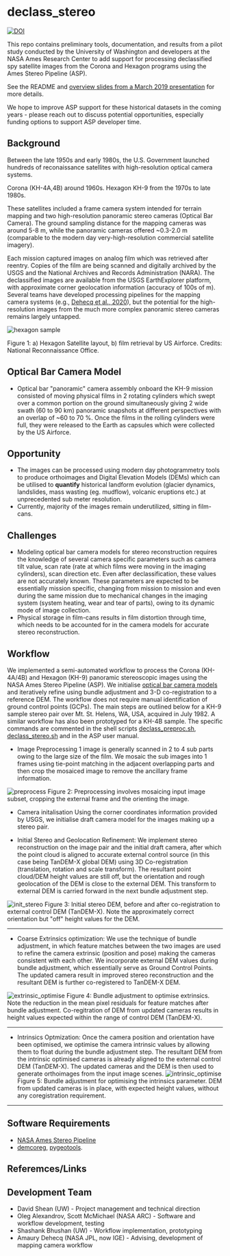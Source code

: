 # declass_stereo
[![DOI](https://zenodo.org/badge/DOI/10.5281/zenodo.7931323.svg)](https://doi.org/10.5281/zenodo.7931323)

This repo contains preliminary tools, documentation, and results from a pilot study conducted by the University of Washington and developers at the NASA Ames Research Center to add support for processing declassified spy satellite images from the Corona and Hexagon programs using the Ames Stereo Pipeline (ASP).

See the README and [overview slides from a March 2019 presentation](doc/shean_declass_20190306_trim.pdf) for more details.

We hope to improve ASP support for these historical datasets in the coming years - please reach out to discuss potential opportunities, especially funding options to support ASP developer time.

## Background 
Between the late 1950s and early 1980s, the U.S. Government launched hundreds of reconaissance satellites with high-resolution optical camera systems. 

Corona (KH-4A,4B) around 1960s.
Hexagon KH-9 from the 1970s to late 1980s. 

These satellites included a frame camera system intended for terrain mapping and two high-resolution panoramic stereo cameras (Optical Bar Camera). The ground sampling distance for the mapping cameras was around 5-8 m, while the panoramic cameras offered ~0.3-2.0 m (comparable to the modern day very-high-resolution commercial satellite imagery). 

Each mission captured images on analog film which was retrieved after reentry. Copies of the film are being scanned and digitally archived by the USGS and the National Archives and Records Administration (NARA). The declassified images are available from the USGS EarthExplorer platform, with approximate corner geolocation information (accuracy of 100s of m). Several teams have developed processing pipelines for the mapping camera systems (e.g., [Dehecq et al., 2020](https://www.frontiersin.org/articles/10.3389/feart.2020.566802/full)), but the potential for the high-resolution images from the much more complex panoramic stereo cameras remains largely untapped. 

![hexagon sample](/doc/img/Hexagon_Sample.gif)

Figure 1: a) Hexagon Satellite layout, b) film retrieval by US Airforce. Credits: National Reconnaissance Office.

## Optical Bar Camera Model
- Optical bar "panoramic" camera assembly onboard the KH-9 mission consisted of moving physical films in 2 rotating cylinders which swept over a common portion on the ground simultaneously giving 2 wide swath (60 to 90 km) panoramic snapshots at different perspectives with an overlap of ~60 to 70 %.  Once the films in the rolling cylinders were full, they were released to the Earth as capsules which were collected by the US Airforce. 

## Opportunity
- The images can be processed using modern day photogrammetry tools to produce orthoimages and Digital Elevation Models (DEMs) which can be utilised to **quantify** historical landform evolution (glacier dynamics, landslides, mass wasting (eg. mudflow), volcanic eruptions etc.) at unprecedented sub meter resolution.
- Currently, majority of the images remain underutilized, sitting in film-cans.

## Challenges
- Modeling optical bar camera models for stereo reconstruction requires the knowledge of several camera specific parameters such as  camera tilt value, scan rate (rate at which films were moving in the imaging cylinders), scan direction etc.
Even after declassification, these values are not accurately known. These parameters are expected to be essentially mission specific, changing from mission to mission and even during the same mission due to mechanical changes in the imaging system (system heating, wear and tear of parts), owing to its dynamic mode of image collection.
- Physical storage in film-cans results in film distortion through time, which needs to be accounted for in the camera models for accurate stereo reconstruction.

## Workflow
We implemented a semi-automated workflow to process the Corona (KH-4A/4B) and Hexagon (KH-9) panoramic stereoscopic images using the NASA Ames Stereo Pipeline (ASP). We initialise [optical bar camera models](https://github.com/NeoGeographyToolkit/StereoPipeline/blob/master/src/asp/Camera/OpticalBarModel.cc) and iteratively refine using bundle adjustment and 3-D co-registration to a reference DEM. The workflow does not require manual identification of ground control points (GCPs). The main steps are outlined below for a KH-9 sample stereo pair over Mt. St. Helens, WA, USA, acquired in July 1982.  A similar workflow has also been prototyped for a KH-4B sample. The specific commands are commented in the shell scripts [declass_preproc.sh](https://github.com/uw-cryo/declass_stereo/blob/master/scripts/declass_preproc.sh), [declass_stereo.sh](https://github.com/uw-cryo/declass_stereo/blob/master/scripts/declass_stereo.sh) and in the ASP user manual.

- Image Preprocessing
1 image is generally scanned in 2 to 4 sub parts owing to the large size of the film. We mosaic the sub images into 1 frames using tie-point matching in the adjacent overlapping parts and then crop the mosaiced image to remove the ancillary frame information.
 
![preprocess](/doc/img/preprocess.jpg)
Figure 2: Preprocessing involves mosaicing input image subset, cropping the external frame and the orienting the image.

 - Camera initalisation
Using the corner coordinates information provided by USGS, we initialise draft camera model for the images making up a stereo pair.  
 
 - Initial Stereo and Geolocation Refinement:
We implement stereo reconstruction on the image pair and the initial draft camera, after which the point cloud is aligned to accurate external control source (in this case being TanDEM-X global DEM) using 3D Co-registration (translation, rotation and scale transform). The resultant point cloud/DEM height values are still off, but the orientation and rough geolocation of the DEM is close to the external DEM. This transform to external DEM is carried forward in the next bundle adjustment step.

![init_stereo](/doc/img/initial_stereo.jpg)
Figure 3: Initial stereo DEM, before and after co-registration to external control DEM (TanDEM-X). Note the approximately correct orientation but "off" height values for the DEM.

 -----
 
- Coarse Extrinsics optimization:
We use the technique of bundle adjustment, in which feature matches between the two images are used to refine the camera extrinsic (position and pose) making the cameras consistent with each other. We incorporate external DEM values during bundle adjustment, which essentially serve as Ground Control Points. The updated camera result in improved stereo reconstruction and the resultant DEM is further co-registered to TanDEM-X DEM. 

![extrinsic_optimise](/doc/img/extrinsics.jpg)
Figure 4: Bundle adjustment to optimise extrinsics. Note the reduction in the mean pixel residuals for feature matches after bundle adjustment. Co-regitration of DEM from updated cameras results in height values expected within the range of control DEM (TanDEM-X).

 -----
- Intrinsics Optmization:
Once the camera position and orientation have been optimised, we optimise the camera intrinsic values by allowing them to float during the bundle adjustment step. The resultant DEM from the intrinsic optimised cameras is already aligned to the external control DEM (TanDEM-X). The updated cameras and the DEM is then used to generate orthoimages from the input image scenes.
![intrinsic_optimise](/doc/img/intrinsics.jpg)
Figure 5: Bundle adjustment for optimising the intrinsics parameter. DEM from updated cameras is in place, with expected height values, without any coregistration requirement.

 -----

 ## Software Requirements
- [NASA Ames Stereo Pipeline](https://github.com/NeoGeographyToolkit/StereoPipeline)
- [demcoreg](https://github.com/dshean/demcoreg), [pygeotools](https://github.com/dshean/pygeotools).

## Referemces/Links

## Development Team
- David Shean (UW) - Project management and technical direction
- Oleg Alexandrov, Scott McMichael (NASA ARC) - Software and workflow development, testing
- Shashank Bhushan (UW) - Workflow implementation, prototyping
- Amaury Dehecq (NASA JPL, now IGE) - Advising, development of mapping camera workflow
